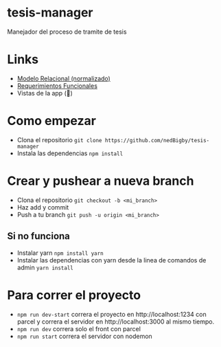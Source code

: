 # tesis-manager
Manejador del proceso de tramite de tesis

# Links 
- [Modelo Relacional (normalizado)](https://drive.google.com/file/d/15zpPWI0MNsgaOrUHqNsBohuVb_2dgwxn/view?usp=sharing)
- [Requerimientos Funcionales](https://docs.google.com/document/d/1S-3itTVFHJRcfGVQjkt6DD7i5sP5SYChKnnysKH7mBo/edit?usp=sharing)
- Vistas de la app (🚧)

# Como empezar
- Clona el repositorio `git clone https://github.com/nedBigby/tesis-manager`
- Instala las dependencias `npm install`

# Crear y pushear a nueva branch
- Clona el repositorio `git checkout -b <mi_branch>`
- Haz add y commit
- Push a tu branch `git push -u origin <mi_branch>`

## Si no funciona
- Instalar yarn `npm install yarn`
- Instalar las dependencias con yarn desde la linea de comandos de admin `yarn install`

# Para correr el proyecto
- `npm run dev-start` correra el proyecto en http://localhost:1234 con parcel
  y correra el servidor en http://localhost:3000 al mismo tiempo.
- `npm run dev` correra solo el front con parcel
- `npm run start` correra el servidor con nodemon
